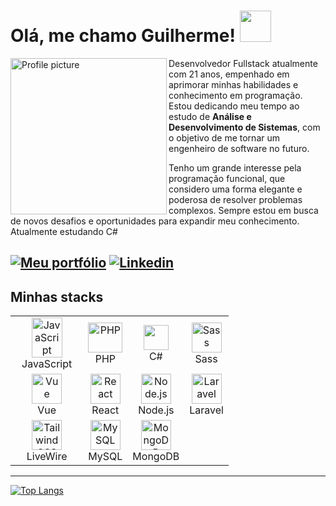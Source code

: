 # Olá, me chamo Guilherme! <img src="https://media.tenor.com/itjFesV8_RUAAAAi/soulja-boy-pepe.gif" width="50">

<div>
  <img align="left" height="250px" src="https://t3.ftcdn.net/jpg/05/25/11/10/360_F_525111093_KkKmFKMCaxR5fCNMk0rreMFHaaW7q2OB.webp" alt="Profile picture">

Desenvolvedor Fullstack atualmente com 21 anos, empenhado em aprimorar minhas habilidades e conhecimento em programação. Estou dedicando meu tempo ao estudo de <strong>Análise e Desenvolvimento de Sistemas</strong>, com o objetivo de me tornar um engenheiro de software no futuro.

Tenho um grande interesse pela programação funcional, que considero uma forma elegante e poderosa de resolver problemas complexos. Sempre estou em busca de novos desafios e oportunidades para expandir meu conhecimento. Atualmente estudando C#
</div>

[![Meu portfólio](https://img.shields.io/badge/Portf%C3%B3lio-Visit-brightgreen?style=for-the-badge&logo=netlify)](https://wilkerguilherme.netlify.app/)
[![Linkedin](https://img.shields.io/badge/LinkedIn-0077B5?style=for-the-badge&logo=linkedin&logoColor=white)](https://www.linkedin.com/in/guilherme-wilker-3a8294189/)
---

## Minhas stacks
<table>
  <tr>
    <td align="center">
      <img src="https://img.icons8.com/color/48/000000/javascript.png" alt="JavaScript" width="70%" style="object-fit:contain;"/>
      <br />
      JavaScript
    </td>
    <td align="center">
      <img src="https://upload.wikimedia.org/wikipedia/commons/thumb/3/31/Webysther_20160423_-_Elephpant.svg/1280px-Webysther_20160423_-_Elephpant.svg.png" alt="PHP" width="100%" height="48px" />
      <br />
      PHP
    </td>
    <td align="center">
      <img src="https://seeklogo.com/images/C/c-sharp-c-logo-02F17714BA-seeklogo.com.png" width="40px" style="object-fit:contain;" />
      <br />
      C#
    </td>
      <td align="center">
      <img src="https://img.icons8.com/color/48/000000/sass.png" alt="Sass" width="48px" height="48px" />
      <br />
      Sass
    </td>
 
  </tr>
  <tr>
    <td align="center">
      <img src="https://img.icons8.com/color/48/000000/vue-js.png" alt="Vue" width="48px" height="48px" />
      <br />
      Vue
    </td>
     <td align="center">
      <img src="https://img.icons8.com/color/48/000000/react-native.png" alt="React" width="48px" height="48px" />
      <br />
      React
    </td>
    <td align="center">
      <img src="https://img.icons8.com/color/48/000000/nodejs.png" alt="Node.js" width="48px" height="48px" />
      <br />
      Node.js
    </td>
    <td align="center">
      <img src="https://upload.wikimedia.org/wikipedia/commons/thumb/9/9a/Laravel.svg/1969px-Laravel.svg.png" alt="Laravel" width="48px" height="48px" />
      <br />
      Laravel
    </td>
  </tr>
  <tr>
    <td align="center">
      <img src="https://laravel-livewire.com/img/twitter.png" alt="Tailwind CSS" width="48px" height="48px" />
      <br />
      LiveWire
    </td>
    <td align="center">
      <img src="https://img.icons8.com/color/48/000000/mysql.png" alt="MySQL" width="48px" height="48px" />
      <br />
      MySQL
    </td>
    <td align="center">
      <img src="https://img.icons8.com/color/48/000000/mongodb.png" alt="MongoDB" width="48px" height="48px" />
      <br />
      MongoDB
    </td>
  </tr>
</table>

---

[![Top Langs](https://github-readme-stats.vercel.app/api/top-langs/?username=GuilhermeWilker&layout=compact&hide=html,ejs,blade,hack)](https://github.com/anuraghazra/github-readme-stats)



